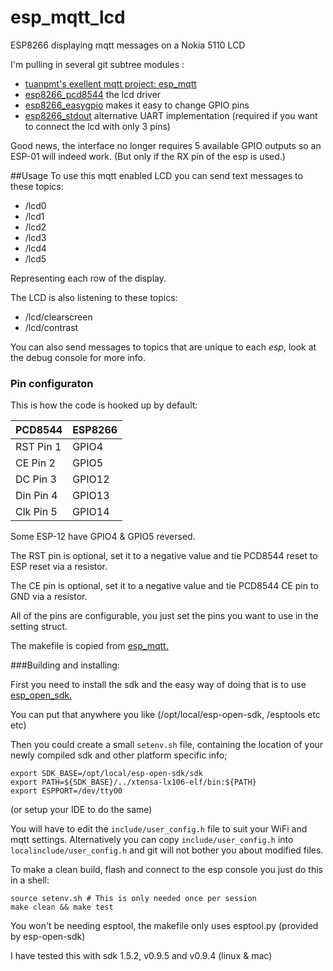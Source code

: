 # esp_mqtt_lcd

ESP8266 displaying mqtt messages on a Nokia 5110 LCD

I'm pulling in several git subtree modules :
* [tuanpmt's exellent mqtt project: esp_mqtt](https://github.com/tuanpmt/esp_mqtt) 
* [esp8266_pcd8544](https://github.com/eadf/esp8266_pcd8544) the lcd driver
* [esp8266_easygpio](https://github.com/eadf/esp8266_easygpio) makes it easy to change GPIO pins
* [esp8266_stdout](https://github.com/eadf/esp8266_stdout) alternative UART implementation (required if you want to connect the lcd with only 3 pins) 

Good news, the interface no longer requires 5 available GPIO outputs so an ESP-01 will indeed work. (But only if the RX pin of the esp is used.)

##Usage
To use this mqtt enabled LCD you can send text messages to these topics:
* /lcd0
* /lcd1
* /lcd2
* /lcd3
* /lcd4
* /lcd5

Representing each row of the display.

The LCD is also listening to these topics:
* /lcd/clearscreen
* /lcd/contrast

You can also send messages to topics that are unique to each *esp*, look at the debug console for more info.

### Pin configuraton

This is how the code is hooked up by default:

PCD8544| ESP8266
-------|------------------
RST Pin 1 | GPIO4
CE  Pin 2 | GPIO5
DC  Pin 3 | GPIO12
Din Pin 4 | GPIO13
Clk Pin 5 | GPIO14

Some ESP-12 have GPIO4 & GPIO5 reversed.

The RST pin is optional, set it to a negative value and tie PCD8544 reset to ESP reset via a resistor.

The CE pin is optional, set it to a negative value and tie PCD8544 CE pin to GND via a resistor.

All of the pins are configurable, you just set the pins you want to use in the setting struct.

The makefile is copied from [esp_mqtt.](https://github.com/tuanpmt/esp_mqtt)

###Building and installing:

First you need to install the sdk and the easy way of doing that is to use [esp_open_sdk.](https://github.com/pfalcon/esp-open-sdk)

You can put that anywhere you like (/opt/local/esp-open-sdk, /esptools etc etc)

Then you could create a small ```setenv.sh``` file, containing the location of your newly compiled sdk and other platform specific info;
```
export SDK_BASE=/opt/local/esp-open-sdk/sdk
export PATH=${SDK_BASE}/../xtensa-lx106-elf/bin:${PATH}
export ESPPORT=/dev/ttyO0  
```
(or setup your IDE to do the same)

You will have to edit the ```include/user_config.h``` file to suit your WiFi and mqtt settings. Alternatively you can copy ```include/user_config.h``` into ```localinclude/user_config.h``` and git will not bother you about modified files.

To make a clean build, flash and connect to the esp console you just do this in a shell:
```
source setenv.sh # This is only needed once per session
make clean && make test
```

You won't be needing esptool, the makefile only uses esptool.py (provided by esp-open-sdk)

I have tested this with sdk 1.5.2, v0.9.5 and v0.9.4 (linux & mac)

